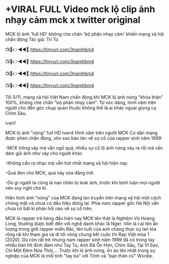 # +VIRAL FULL Video mck lộ clip ảnh nhạy cảm mck x twitter original

MCK lộ ảnh 'full HD' không che chắn 'bộ phận nhạy cảm' khiến mạng xã hội chấn động
Tác giả: Trí Tú

📺📱👉◄◄🔴 https://tinyurl.com/3namhbm4

📺📱👉◄◄🔴 https://tinyurl.com/3namhbm4

📺📱👉◄◄🔴 https://tinyurl.com/3namhbm4

📺📱👉◄◄🔴 https://tinyurl.com/3namhbm4


Tối 5/11, mạng xã hội Việt Nam chấn động khi MCK lộ ảnh nóng "khỏa thân" 100%, không che chắn "bộ phận nhạy cảm". Từ vóc dáng, hình xăm trên người cho đến góc chụp quen thuộc không thể là ai khác ngoài giọng ca Chìm Sâu. 

ivan1

MCK lộ ảnh "nóng" full HD
ivan4
Hình xăm trên người MCK
Cư dân mạng được phen chấn động, xôn xao bàn tán về sự cố của rapper sinh năm 1999:


-MCK trông vậy mà vẫn ngố quá, nhiều sự cố lộ ảnh nóng xảy ra rồi mà vẫn dám gửi ảnh như vậy cho người khác. 

-Không cần ra nhạc mà vẫn hot nhất mạng xã hội hiện nay. 

-Quá đen cho MCK, quả này xóa đằng trời.

-Dù gì người ta cũng là nạn nhân bị leak ảnh, trước khi bình luận mọi người nên suy nghĩ cho kĩ.


Hiện hình ảnh "nóng" của MCK đang lan truyền trên mạng xã hội một cách chóng mặt và chưa có dấu hiệu dừng lại. Phía nam rapper gốc Hà Nội vẫn chưa có bất kì phản hồi nào về sự cố trên. 



MCK là rapper trẻ hàng đầu hiện nay
MCK tên thật là Nghiêm Vũ Hoàng Long, thường được biết đến với nghệ danh khác là Nger. Vốn là cái tên ấn tượng trong giới rapper miền Bắc, tên tuổi của anh chàng thực sự lan tỏa rộng rãi khi tham gia và đi tới vòng chung kết cuộc thi Rap Việt mùa 1 (2020). Dù còn rất trẻ nhưng nam rapper sinh năm 1999 đã có trong tay nhiều bản hit đình đám như Tay To, Anh Đã Ổn Hơn, Chìm Sâu, Tại Vì Sao, Chỉ Một Đêm Nữa Thôi,... Trước khi lộ ảnh nóng, ồn ào lớn nhất trong sự nghiệp của MCK là mối tình "tay ba" với Tlinh và "bạn thân cũ" Wxrdie.
